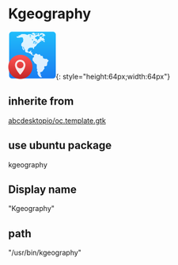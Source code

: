 # Kgeography
![kgeography.svg](/applications/icons/kgeography.svg){: style="height:64px;width:64px"}
## inherite from
[abcdesktopio/oc.template.gtk](abcdesktopio/oc.template.gtk.md)
## use ubuntu package
kgeography
## Display name
"Kgeography"
## path
"/usr/bin/kgeography"
